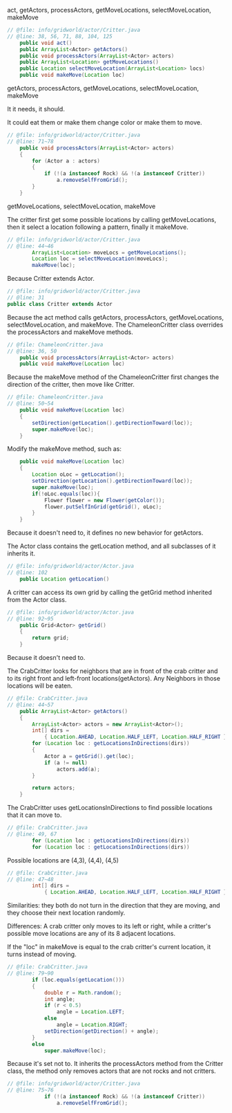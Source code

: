 act, getActors, processActors, getMoveLocations, selectMoveLocation, makeMove

```java
// @file: info/gridworld/actor/Critter.java
// @line: 38, 56, 71, 88, 104, 125
    public void act()
    public ArrayList<Actor> getActors()
    public void processActors(ArrayList<Actor> actors)
    public ArrayList<Location> getMoveLocations()
    public Location selectMoveLocation(ArrayList<Location> locs)
    public void makeMove(Location loc)
```



getActors, processActors, getMoveLocations, selectMoveLocation, makeMove



It it needs, it should.



It could eat them or make them change color or make them to move.

```java
// @file: info/gridworld/actor/Critter.java
// @line: 71~78
	public void processActors(ArrayList<Actor> actors)
    {
        for (Actor a : actors)
        {
            if (!(a instanceof Rock) && !(a instanceof Critter))
                a.removeSelfFromGrid();
        }
    }
```



getMoveLocations, selectMoveLocation, makeMove

The critter first get some possible locations by calling getMoveLocations, then it select a location following a pattern, finally it makeMove.

```java
// @file: info/gridworld/actor/Critter.java
// @line: 44~46
        ArrayList<Location> moveLocs = getMoveLocations();
        Location loc = selectMoveLocation(moveLocs);
        makeMove(loc);
```



Because Critter extends Actor.

```java
// @file: info/gridworld/actor/Critter.java
// @line: 31
public class Critter extends Actor
```



Because the act method calls getActors, processActors, getMoveLocations, selectMoveLocation, and makeMove. The ChameleonCritter class overrides the processActors and makeMove methods. 

```java
// @file: ChameleonCritter.java
// @line: 36, 50
    public void processActors(ArrayList<Actor> actors)
    public void makeMove(Location loc)
```



Because the makeMove method of the ChameleonCritter first changes the direction of the critter, then move like Critter.

```java
// @file: ChameleonCritter.java
// @line: 50~54
    public void makeMove(Location loc)
    {
        setDirection(getLocation().getDirectionToward(loc));
        super.makeMove(loc);
    }
```



Modify the makeMove method, such as:

```java
    public void makeMove(Location loc)
    {
        Location oLoc = getLocation();
        setDirection(getLocation().getDirectionToward(loc));
        super.makeMove(loc);
        if(!oLoc.equals(loc)){
            Flower flower = new Flower(getColor());
            flower.putSelfInGrid(getGrid(), oLoc);
        }
    }
```



Because it doesn't need to, it defines no new behavior for getActors.



The Actor class contains the getLocation method, and all subclasses of it inherits it.

```java
// @file: info/gridworld/actor/Actor.java
// @line: 102
    public Location getLocation()
```



A critter can access its own grid by calling the getGrid method inherited from the Actor class.

```java
// @file: info/gridworld/actor/Actor.java
// @line: 92~95
    public Grid<Actor> getGrid()
    {
        return grid;
    }
```



Because it doesn't need to.



The CrabCritter looks for neighbors that are in front of the crab critter and to its right front and left-front locations(getActors). Any Neighbors in those locations will be eaten.

```java
// @file: CrabCritter.java
// @line: 44~57
    public ArrayList<Actor> getActors()
    {
        ArrayList<Actor> actors = new ArrayList<Actor>();
        int[] dirs =
            { Location.AHEAD, Location.HALF_LEFT, Location.HALF_RIGHT };
        for (Location loc : getLocationsInDirections(dirs))
        {
            Actor a = getGrid().get(loc);
            if (a != null)
                actors.add(a);
        }

        return actors;
    }
```



The CrabCritter uses getLocationsInDirections to find possible locations that it can move to.

```java
// @file: CrabCritter.java
// @line: 49, 67
        for (Location loc : getLocationsInDirections(dirs))
        for (Location loc : getLocationsInDirections(dirs))
```



Possible locations are (4,3), (4,4), (4,5)

```java
// @file: CrabCritter.java
// @line: 47~48
        int[] dirs =
            { Location.AHEAD, Location.HALF_LEFT, Location.HALF_RIGHT };
```



Similarities: they both do not turn in the direction that they are moving, and they choose their next location randomly.

Differences: A crab critter only moves to its left or right, while a critter's possible move locations are any of its 8 adjacent locations.



If the "loc" in makeMove is equal to the crab critter's current location, it turns instead of moving.

```java
// @file: CrabCritter.java
// @line: 79~90
        if (loc.equals(getLocation()))
        {
            double r = Math.random();
            int angle;
            if (r < 0.5)
                angle = Location.LEFT;
            else
                angle = Location.RIGHT;
            setDirection(getDirection() + angle);
        }
        else
            super.makeMove(loc);
```



Because it's set not to. It inherits the processActors method from the Critter class, the method only removes actors that are not rocks and not critters.

```java
// @file: info/gridworld/actor/Critter.java
// @line: 75~76
            if (!(a instanceof Rock) && !(a instanceof Critter))
                a.removeSelfFromGrid();
```
















